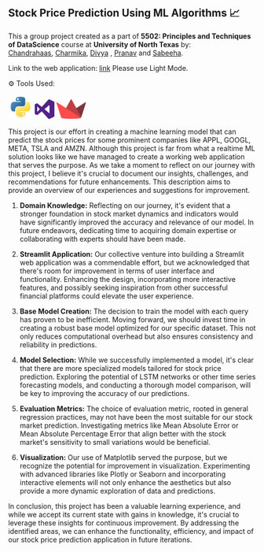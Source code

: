 ## Stock Price Prediction Using ML Algorithms 📈

This a group project created as a part of **5502: Principles and Techniques of DataScience** course at **University of North Texas** by:           
[Chandrahaas](https://www.linkedin.com/in/chandrahaas-kalanadhabhatla/),
[Charmika](https://www.linkedin.com/in/charmika-sadhula-2286a0209/), [Divya](https://www.linkedin.com/in/divyadanda/)
, [Pranav](https://www.linkedin.com/in/pranav-moses-2142b7154/)
and [Sabeeha](https://www.linkedin.com/in/sabiha-tabassum-shaik-23a105241/).

Link to the web application: [link](https://group8.streamlit.app/) Please use Light Mode.

⚙️ Tools Used:

<img src="https://github.com/devicons/devicon/blob/master/icons/python/python-original.svg" alt="Pyhton Logo" width="50" height="50"/>   <img src="https://github.com/devicons/devicon/blob/master/icons/visualstudio/visualstudio-plain.svg" alt="VS Code" width="40" height="40" />   <img src="https://github.com/blahblahblah1920/Random-data/blob/main/streamlit-mark-color.png" alt="Streamlit" width="60" height="40" />

This project is our effort in creating a machine learning model that can predict the stock prices for some prominent companies like APPL, GOOGL, META, TSLA and AMZN.
Although this project is far from what a realtime ML solution looks like we have managed to create a working web application that serves the purpose.
As we take a moment to reflect on our journey with this project, I believe it's crucial to document our insights, challenges, and recommendations for future enhancements. This description aims to provide an overview of our experiences and suggestions for improvement.

1. **Domain Knowledge:**
   Reflecting on our journey, it's evident that a stronger foundation in stock market dynamics and indicators would have significantly improved the accuracy and relevance of our model. In future endeavors, dedicating time to acquiring domain expertise or collaborating with experts should have been made.

2. **Streamlit Application:**
   Our collective venture into building a Streamlit web application was a commendable effort, but we acknowledged that there's room for improvement in terms of user interface and functionality. Enhancing the design, incorporating more interactive features, and possibly seeking inspiration from other successful financial platforms could elevate the user experience.

3. **Base Model Creation:**
   The decision to train the model with each query has proven to be inefficient. Moving forward, we should invest time in creating a robust base model optimized for our specific dataset. This not only reduces computational overhead but also ensures consistency and reliability in predictions.

4. **Model Selection:**
   While we successfully implemented a model, it's clear that there are more specialized models tailored for stock price prediction. Exploring the potential of LSTM networks or other time series forecasting models, and conducting a thorough model comparison, will be key to improving the accuracy of our predictions.

5. **Evaluation Metrics:**
   The choice of evaluation metric, rooted in general regression practices, may not have been the most suitable for our stock market prediction. Investigating metrics like Mean Absolute Error or Mean Absolute Percentage Error that align better with the stock market's sensitivity to small variations would be beneficial.

6. **Visualization:**
   Our use of Matplotlib served the purpose, but we recognize the potential for improvement in visualization. Experimenting with advanced libraries like Plotly or Seaborn and incorporating interactive elements will not only enhance the aesthetics but also provide a more dynamic exploration of data and predictions.

In conclusion, this project has been a valuable learning experience, and while we accept its current state with gains in knowledge, it's crucial to leverage these insights for continuous improvement. By addressing the identified areas, we can enhance the functionality, efficiency, and impact of our stock price prediction application in future iterations.
